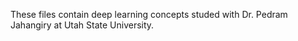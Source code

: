 These files contain deep learning concepts studed with Dr. Pedram Jahangiry at Utah State University.
